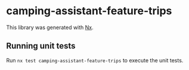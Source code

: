 # camping-assistant-feature-trips

This library was generated with [Nx](https://nx.dev).

## Running unit tests

Run `nx test camping-assistant-feature-trips` to execute the unit tests.
